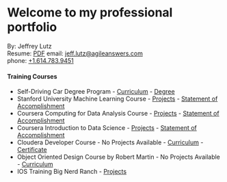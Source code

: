 # Welcome to my professional portfolio
By:  Jeffrey Lutz  
  Resume:  [PDF](docs/1-jeffrey_lutz_Resume.pdf)
  email: [jeff.lutz@agileanswers.com](mailto:jeff.lutz@agileanswers.com)  
  phone: [+1.614.783.9451](tel:1-614-783-9451)

#### Training Courses
  - Self-Driving Car Degree Program - [Curriculum](CarND-README.md) - [Degree](docs/self-driving-degree.pdf)
  - Stanford University Machine Learning Course - [Projects](https://github.com/jeffreylutz/education/tree/master/machine_learning_coursera) - [Statement of Accomplishment](docs/Coursera_Machine_Learning_2017.pdf)
  - Coursera Computing for Data Analysis Course - [Projects](https://github.com/jeffreylutz/education/tree/master/data_analytics_programming_coursera) - [Statement of Accomplishment](docs/Coursera_Computing_for_Data_Analysis_2017.pdf)
  - Coursera Introduction to Data Science - [Projects](https://github.com/jeffreylutz/education/tree/master/data_science_coursera) - [Statement of Accomplishment](docs/Coursera_Intro_Data_Science_2017.pdf)
  - Cloudera Developer Course - No Projects Available - [Curriculum](https://university.cloudera.com/instructor-led-training/developer) - [Certificate](docs/2-jeffrey_lutz_hadoop_certification.pdf)
  - Object Oriented Design Course by Robert Martin - No Projects Available - [Curriculum](OO_DESIGN_README.md)
  - IOS Training Big Nerd Ranch - [Projects](https://github.com/jeffreylutz/ios_training/bignerdranch-iOS3eSolutions-3c50734)
